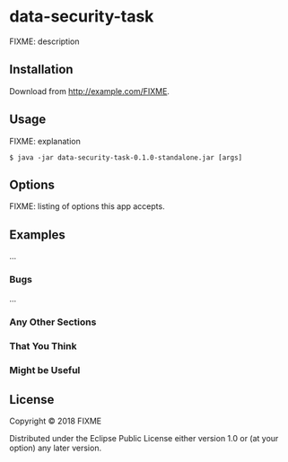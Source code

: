 # data-security-task

FIXME: description

## Installation

Download from http://example.com/FIXME.

## Usage

FIXME: explanation

    $ java -jar data-security-task-0.1.0-standalone.jar [args]

## Options

FIXME: listing of options this app accepts.

## Examples

...

### Bugs

...

### Any Other Sections
### That You Think
### Might be Useful

## License

Copyright © 2018 FIXME

Distributed under the Eclipse Public License either version 1.0 or (at
your option) any later version.
